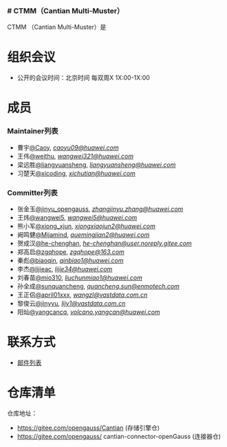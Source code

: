 ### ﻿# CTMM（Cantian Multi-Muster）


CTMM （Cantian Multi-Muster）是

# 组织会议

- 公开的会议时间：北京时间 每双周X 1X:00-1X:00

# 成员

### Maintainer列表

- 曹宇[@Caoy](https://gitee.com/Caoy), *caoyu09@huawei.com*
- 王伟[@weithu](https://gitee.com/weithu), *wangwei321@huawei.com*
- 梁远胜[@liangyuansheng](https://gitee.com/liangyuansheng), *liangyuansheng@huawei.com*
- 习楚天[@xicoding](https://gitee.com/xicoding), *xichutian@huawei.com*

### Committer列表

- 张金玉[@jinyu_opengauss](https://gitee.com/jinyu_opengauss), *zhangjinyu.zhang@huawei.com*
- 王炜[@wangwei5](https://gitee.com/wangwei5), *wangwei5@huawei.com*
- 熊小军[@xiong_xjun](https://gitee.com/xiong_xjun), *xiongxiaojun2@huawei.com*
- 阙鸣健[@Mijamind](https://gitee.com/Mijamind), *quemingjian2@huawei.com*
- 贺成汉[@he-chenghan](https://gitee.com/he-chenghan), *he-chenghan@user.noreply.gitee.com*
- 郑高启[@zgqhope](https://gitee.com/zgqhope), *zgqhope@163.com*
- 秦彪[@biaoqin](https://gitee.com/biaoqin), *qinbiao1@huawei.com*
- 李杰[@lijieac](https://gitee.com/lijieac), *lijie34@huawei.com*
- 刘春苗[@mio310](https://gitee.com/mio310), *liuchunmiao1@huawei.com*
- 孙全成[@sunquancheng](https://gitee.com/sunquancheng), *quancheng.sun@enmotech.com*
- 王正侣[@april01xxx](https://gitee.com/april01xxx), *wangzl@vastdata.com.cn*
- 黎俊云[@jinyyu](https://gitee.com/jinyyu), *lijy1@vastdata.com.cn*
- 阳灿[@yangcancq](https://gitee.com/yangcancq), *volcano.yangcan@huawei.com*

# 联系方式

- [邮件列表](待补充)

# 仓库清单

仓库地址：

- https://gitee.com/opengauss/Cantian    (存储引擎仓)
- https://gitee.com/opengauss/ cantian-connector-openGauss    (连接器仓)


